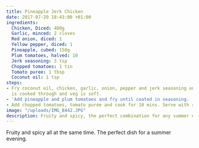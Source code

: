 ```yaml
---
title: Pineapple Jerk Chicken
date: 2017-07-20 18:43:00 +01:00
ingredients:
  Chicken, Diced: 400g
  Garlic, minced: 2 cloves
  Red onion, diced: 1
  Yellow pepper, diced: 1
  Pineapple, cubed: 150g
  Plum tomatoes, halved: 10
  Jerk seasoning: 3 tsp
  Chopped tomatoes: 1 tin
  Tomato puree: 1 tbsp
  Coconut oil: 1 tsp
steps:
- Fry coconut oil, chicken, garlic, onion, pepper and jerk seasoning until the chicken
  is cooked through and veg is soft.
- 'Add pineapple and plum tomatoes and fry until coated in seasoning. '
- Add chopped tomatoes, tomato purée and cook for 10 mins. Serve with rice.
image: "/uploads/IMG_8442.JPG"
description: Fruity and spicy, the perfect combination for any summer evening.
---
```


Fruity and spicy all at the same time. The perfect dish for a summer evening.